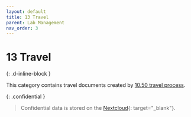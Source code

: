 ```yaml
---
layout: default
title: 13 Travel
parent: Lab Management
nav_order: 3
---
```


# 13 Travel
{: .d-inline-block }

This category contains travel documents created by [10.50 travel process](10_processes/10.50.travel.html).

{: .confidential } 
> Confidential data is stored on the [Nextcloud](https://nc-2272638881871040784.nextcloud-ionos.com/index.php/apps/files/files/61?dir=/10-lab/13_travel){: target="_blank"}.
